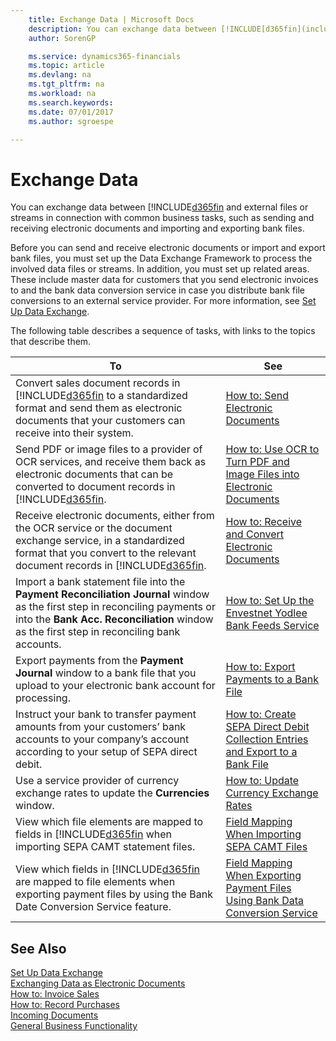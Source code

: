 ```yaml
---
    title: Exchange Data | Microsoft Docs
    description: You can exchange data between [!INCLUDE[d365fin](includes/d365fin_md.md) and external files or streams in connection with common business tasks, such as sending and receiving electronic documents and importing and exporting bank files.
    author: SorenGP

    ms.service: dynamics365-financials
    ms.topic: article
    ms.devlang: na
    ms.tgt_pltfrm: na
    ms.workload: na
    ms.search.keywords:
    ms.date: 07/01/2017
    ms.author: sgroespe

---
```

# Exchange Data
You can exchange data between [!INCLUDE[d365fin](includes/d365fin_md.md) and external files or streams in connection with common business tasks, such as sending and receiving electronic documents and importing and exporting bank files.  

Before you can send and receive electronic documents or import and export bank files, you must set up the Data Exchange Framework to process the involved data files or streams. In addition, you must set up related areas. These include master data for customers that you send electronic invoices to and the bank data conversion service in case you distribute bank file conversions to an external service provider. For more information, see [Set Up Data Exchange](across-set-up-data-exchange.md).  

 The following table describes a sequence of tasks, with links to the topics that describe them.  

|**To**|**See**|  
|------------|-------------|  
|Convert sales document records in [!INCLUDE[d365fin](includes/d365fin_md.md) to a standardized format and send them as electronic documents that your customers can receive into their system.|[How to: Send Electronic Documents](sales-how-to-send-electronic-documents.md)|  
|Send PDF or image files to a provider of OCR services, and receive them back as electronic documents that can be converted to document records in [!INCLUDE[d365fin](includes/d365fin_md.md).|[How to: Use OCR to Turn PDF and Image Files into Electronic Documents](across-how-use-ocr-pdf-images-files.md)|  
|Receive electronic documents, either from the OCR service or the document exchange service, in a standardized format that you convert to the relevant document records in [!INCLUDE[d365fin](includes/d365fin_md.md).|[How to: Receive and Convert Electronic Documents](purchasing-how-to-receive-and-convert-electronic-documents.md)|  
|Import a bank statement file into the **Payment Reconciliation Journal** window as the first step in reconciling payments or into the **Bank Acc. Reconciliation** window as the first step in reconciling bank accounts.|[How to: Set Up the Envestnet Yodlee Bank Feeds Service](bank-how-setup-bank-statement-service.md)|  
|Export payments from the **Payment Journal** window to a bank file that you upload to your electronic bank account for processing.|[How to: Export Payments to a Bank File](payables-how-export-payments-bank-file.md)|  
|Instruct your bank to transfer payment amounts from your customers’ bank accounts to your company’s account according to your setup of SEPA direct debit.|[How to: Create SEPA Direct Debit Collection Entries and Export to a Bank File](finance-how-create-sepa-direct-debit-collection-entries-export-bank-file.md)|  
|Use a service provider of currency exchange rates to update the **Currencies** window.|[How to: Update Currency Exchange Rates](finance-how-update-currencies.md)|  
|View which file elements are mapped to fields in [!INCLUDE[d365fin](includes/d365fin_md.md) when importing SEPA CAMT statement files.|[Field Mapping When Importing SEPA CAMT Files](across-field-mapping-when-importing-sepa-camt-files.md)|  
|View which fields in [!INCLUDE[d365fin](includes/d365fin_md.md) are mapped to file elements when exporting payment files by using the Bank Date Conversion Service feature.|[Field Mapping When Exporting Payment Files Using Bank Data Conversion Service](across-field-mapping-when-exporting-payment-files-using-bank-data-conversion-service.md)|  

## See Also  
[Set Up Data Exchange](across-set-up-data-exchange.md)  
[Exchanging Data as Electronic Documents](across-data-exchange.md)  
[How to: Invoice Sales](sales-how-invoice-sales.md)   
[How to: Record Purchases](purchasing-how-record-purchases.md)  
[Incoming Documents](across-income-documents.md)  
[General Business Functionality](ui-across-business-areas.md)  
